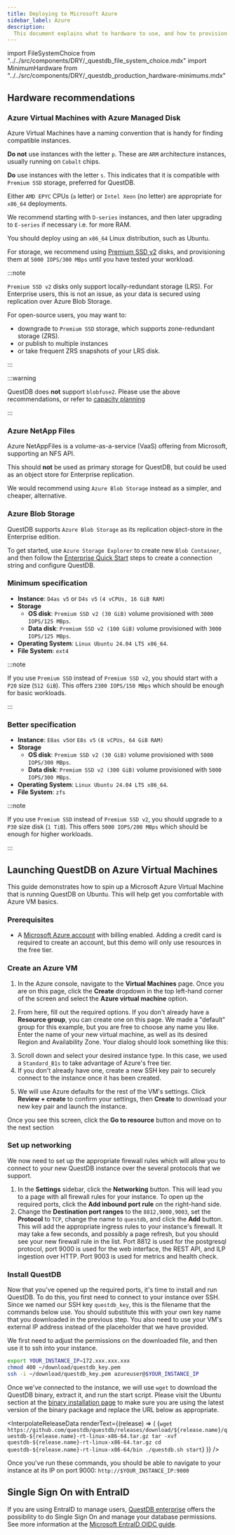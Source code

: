```yaml
---
title: Deploying to Microsoft Azure
sidebar_label: Azure
description:
  This document explains what to hardware to use, and how to provision QuestDB on Microsoft Azure.
---
```


import FileSystemChoice from "../../src/components/DRY/_questdb_file_system_choice.mdx"
import MinimumHardware from "../../src/components/DRY/_questdb_production_hardware-minimums.mdx"

## Hardware recommendations

<MinimumHardware />

### Azure Virtual Machines with Azure Managed Disk

Azure Virtual Machines have a naming convention that is handy for finding compatible instances.

**Do not** use instances with the letter `p`. These are `ARM` architecture instances, usually running
on `Cobalt` chips.

**Do** use instances with the letter `s`. This indicates that it is compatible with `Premium SSD` storage,
preferred for QuestDB.

Either `AMD EPYC` CPUs (`a` letter) or `Intel Xeon` (no letter) are appropriate for `x86_64` deployments.

We recommend starting with `D-series` instances, and then later upgrading to `E-series` if necessary i.e. for more RAM.

You should deploy using an  `x86_64` Linux distribution, such as Ubuntu.

For storage, we recommend using [Premium SSD v2](https://learn.microsoft.com/en-us/azure/virtual-machines/disks-types#premium-ssd-v2) disks, 
and provisioning them at `5000 IOPS/300 MBps` until you have tested your workload.

:::note

`Premium SSD v2` disks only support locally-redundant storage (LRS). For Enterprise users, this
is not an issue, as your data is secured using replication over Azure Blob Storage.

For open-source users, you may want to:

- downgrade to `Premium SSD` storage, which supports zone-redundant storage (ZRS).
- or publish to multiple instances
- or take frequent ZRS snapshots of your LRS disk.

:::

<FileSystemChoice />

:::warning

QuestDB does **not** support `blobfuse2`. Please use the above recommendations, or refer to [capacity planning](/docs/operations/capacity-planning/)

:::

### Azure NetApp Files

Azure NetAppFiles is a volume-as-a-service (VaaS) offering from Microsoft, supporting an NFS API.

This should **not** be used as primary storage for QuestDB, but could be used as an object store for Enterprise replication.

We would recommend using `Azure Blob Storage` instead as a simpler, and cheaper, alternative.

### Azure Blob Storage

QuestDB supports `Azure Blob Storage` as its replication object-store in the Enterprise edition.

To get started, use `Azure Storage Explorer` to create new `Blob Container`, and then follow the 
[Enterprise Quick Start](/docs/guides/enterprise-quick-start/) steps to create a connection string and 
configure QuestDB.

### Minimum specification

- **Instance**:  `D4as v5` or `D4s v5` `(4 vCPUs, 16 GiB RAM)`
- **Storage**
    - **OS disk**: `Premium SSD v2 (30 GiB)` volume provisioned with `3000 IOPS/125 MBps`.
    - **Data disk**: `Premium SSD v2 (100 GiB)` volume provisioned with `3000 IOPS/125 MBps`.
- **Operating System**: `Linux Ubuntu 24.04 LTS x86_64`.
- **File System**: `ext4`

:::note

If you use `Premium SSD` instead of `Premium SSD v2`, you should start with a `P20` size (`512 GiB`).
This offers `2300 IOPS/150 MBps` which should be enough for basic workloads.

:::

### Better specification

- **Instance**: `E8as v5`or `E8s v5` `(8 vCPUs, 64 GiB RAM)`
- **Storage**
    - **OS disk**: `Premium SSD v2 (30 GiB)` volume provisioned with `5000 IOPS/300 MBps`.
    - **Data disk**: `Premium SSD v2 (300 GiB)` volume provisioned with `5000 IOPS/300 MBps`.
- **Operating System**: `Linux Ubuntu 24.04 LTS x86_64`.
- **File System**: `zfs`

:::note

If you use `Premium SSD` instead of `Premium SSD v2`, you should upgrade to a `P30` size disk (`1 TiB`).
This offers `5000 IOPS/200 MBps` which should be enough for higher workloads.

:::

## Launching QuestDB on Azure Virtual Machines

This guide demonstrates how to spin up a Microsoft Azure Virtual Machine that is
running QuestDB on Ubuntu. This will help get you comfortable with Azure VM
basics.

### Prerequisites

- A [Microsoft Azure account](https://azure.microsoft.com/) with billing
  enabled. Adding a credit card is required to create an account, but this demo
  will only use resources in the free tier.

### Create an Azure VM

1. In the Azure console, navigate to the **Virtual Machines** page. Once you are
   on this page, click the **Create** dropdown in the top left-hand corner of
   the screen and select the **Azure virtual machine** option.

2. From here, fill out the required options. If you don't already have a
   **Resource group**, you can create one on this page. We made a "default"
   group for this example, but you are free to choose any name you like. Enter
   the name of your new virtual machine, as well as its desired Region and
   Availability Zone. Your dialog should look something like this:

<Screenshot
alt="The Create Instance dialog on Microsoft Azure"
src="images/guides/microsoft-azure-ubuntu/create-vm.webp"
width={450}
title="Click to zoom"
/>

3. Scroll down and select your desired instance type. In this case, we used a
   `Standard_B1s` to take advantage of Azure's free tier.
4. If you don't already have one, create a new SSH key pair to securely connect
   to the instance once it has been created.

<Screenshot
alt="The Create Instance dialog on Microsoft Azure, continued"
src="images/guides/microsoft-azure-ubuntu/ssh-setup.webp"
width={450}
title="Click to zoom"
/>

5. We will use Azure defaults for the rest of the VM's settings. Click
   **Review + create** to confirm your settings, then **Create** to download
   your new key pair and launch the instance.

<Screenshot
alt="Deployment Complete"
src="images/guides/microsoft-azure-ubuntu/deployment-complete.webp"
width={450}
title="Click to zoom"
/>

Once you see this screen, click the **Go to resource** button and move on to the
next section

### Set up networking

We now need to set up the appropriate firewall rules which will allow you to
connect to your new QuestDB instance over the several protocols that we support.

1. In the **Settings** sidebar, click the **Networking** button. This will lead
   you to a page with all firewall rules for your instance. To open up the
   required ports, click the **Add inbound port rule** on the right-hand side.
2. Change the **Destination port ranges** to the `8812,9000,9003`, set the
   **Protocol** to `TCP`, change the name to `questdb`, and click the **Add**
   button. This will add the appropriate ingress rules to your instance's
   firewall. It may take a few seconds, and possibly a page refresh, but you
   should see your new firewall rule in the list. Port 8812 is used for the
   postgresql protocol, port 9000 is used for the web interface, the REST API,
   and ILP ingestion over HTTP. Port 9003 is used for metrics and health check.

<Screenshot
alt="Firewall rules for your Azure VM"
src="images/guides/microsoft-azure-ubuntu/firewall-rules.webp"
width={450}
title="Click to zoom"
/>

### Install QuestDB

Now that you've opened up the required ports, it's time to install and run
QuestDB. To do this, you first need to connect to your instance over SSH. Since
we named our SSH key `questdb_key`, this is the filename that the commands below
use. You should substitute this with your own key name that you downloaded in
the previous step. You also need to use your VM's external IP address instead of
the placeholder that we have provided.

We first need to adjust the permissions on the downloaded file, and then use it
to ssh into your instance.

```bash
export YOUR_INSTANCE_IP=172.xxx.xxx.xxx
chmod 400 ~/download/questdb_key.pem
ssh -i ~/download/questdb_key.pem azureuser@$YOUR_INSTANCE_IP
```

Once we've connected to the instance, we will use `wget`
to download the QuestDB binary, extract it, and run the start script. Please visit
the Ubuntu section at the [binary installation page](/download/) to make sure you are using the latest
version of the binary package and replace the URL below as appropriate.

<InterpolateReleaseData
renderText={(release) => (
<CodeBlock className="language-bash">
{`wget https://github.com/questdb/questdb/releases/download/${release.name}/questdb-${release.name}-rt-linux-x86-64.tar.gz
tar -xvf questdb-${release.name}-rt-linux-x86-64.tar.gz
cd questdb-${release.name}-rt-linux-x86-64/bin
./questdb.sh start`}
</CodeBlock>
)}
/>

Once you've run these commands, you should be able to navigate to your instance
at its IP on port 9000: `http://$YOUR_INSTANCE_IP:9000`

<Screenshot
alt="Firewall rules for your Azure VM"
src="images/guides/microsoft-azure-ubuntu/web-console.webp"
width={450}
title="Click to zoom"
/>

## Single Sign On with EntraID

If you are using EntraID to manage users, [QuestDB enterprise](/enterprise/) offers the possibility to do Single Sign On and manage your database permissions.
See more information at the [Microsoft EntraID OIDC guide](/docs/operations/openid-connect-oidc-integration/).
